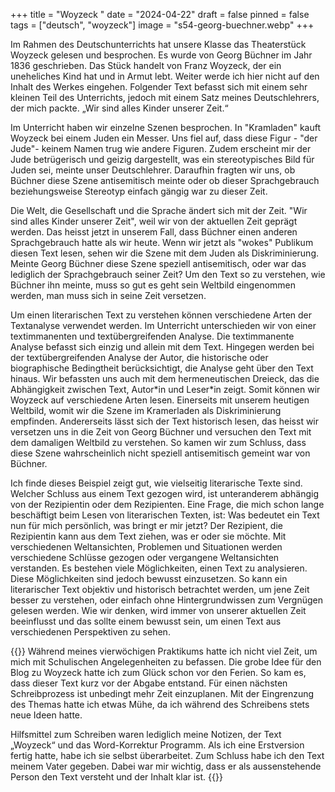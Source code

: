 +++
title = "Woyzeck "
date = "2024-04-22"
draft = false
pinned = false
tags = ["deutsch", "woyzeck"]
image = "s54-georg-buechner.webp"
+++
<!--StartFragment-->

Im Rahmen des Deutschunterrichts hat unsere Klasse das Theaterstück Woyzeck gelesen und besprochen. Es wurde von Georg Büchner im Jahr 1836 geschrieben. Das Stück handelt von Franz Woyzeck, der ein uneheliches Kind hat und in Armut lebt. Weiter werde ich hier nicht auf den Inhalt des Werkes eingehen. Folgender Text befasst sich mit einem sehr kleinen Teil des Unterrichts, jedoch mit einem Satz meines Deutschlehrers, der mich packte. „Wir sind alles Kinder unserer Zeit.“

Im Unterricht haben wir einzelne Szenen besprochen. In "Kramladen" kauft Woyzeck bei einem Juden ein Messer. Uns fiel auf, dass diese Figur - "der Jude"- keinem Namen trug wie andere Figuren. Zudem erscheint mir der Jude betrügerisch und geizig dargestellt, was ein stereotypisches Bild für Juden sei, meinte unser Deutschlehrer. Daraufhin fragten wir uns, ob Büchner diese Szene antisemitisch meinte oder ob dieser Sprachgebrauch beziehungsweise Stereotyp einfach gängig war zu dieser Zeit.

Die Welt, die Gesellschaft und die Sprache ändert sich mit der Zeit. "Wir sind alles Kinder unserer Zeit", weil wir von der aktuellen Zeit geprägt werden. Das heisst jetzt in unserem Fall, dass Büchner einen anderen Sprachgebrauch hatte als wir heute. Wenn wir jetzt als "wokes" Publikum diesen Text lesen, sehen wir die Szene mit dem Juden als Diskriminierung. Meinte Georg Büchner diese Szene speziell antisemitisch, oder war das lediglich der Sprachgebrauch seiner Zeit? Um den Text so zu verstehen, wie Büchner ihn meinte, muss so gut es geht sein Weltbild eingenommen werden, man muss sich in seine Zeit versetzen.

Um einen literarischen Text zu verstehen können verschiedene Arten der Textanalyse verwendet werden. Im Unterricht unterschieden wir von einer textimmanenten und textübergreifenden Analyse. Die textimmanente Analyse befasst sich einzig und allein mit dem Text. Hingegen werden bei der textübergreifenden Analyse der Autor, die historische oder biographische Bedingtheit berücksichtigt, die Analyse geht über den Text hinaus. Wir befassten uns auch mit dem hermeneutischen Dreieck, das die Abhängigkeit zwischen Text, Autor\*in und Leser\*in zeigt. Somit können wir Woyzeck auf verschiedene Arten lesen. Einerseits mit unserem heutigen Weltbild, womit wir die Szene im Kramerladen als Diskriminierung empfinden. Andererseits lässt sich der Text historisch lesen, das heisst wir versetzen uns in die Zeit von Georg Büchner und versuchen den Text mit dem damaligen Weltbild zu verstehen. So kamen wir zum Schluss, dass diese Szene wahrscheinlich nicht speziell antisemitisch gemeint war von Büchner.

Ich finde dieses Beispiel zeigt gut, wie vielseitig literarische Texte sind. Welcher Schluss aus einem Text gezogen wird, ist unteranderem abhängig von der Rezipientin oder dem Rezipienten. Eine Frage, die mich schon lange beschäftigt beim Lesen von literarischen Texten, ist: Was bedeutet ein Text nun für mich persönlich, was bringt er mir jetzt? Der Rezipient, die Rezipientin kann aus dem Text ziehen, was er oder sie möchte. Mit verschiedenen Weltansichten, Problemen und Situationen werden verschiedene Schlüsse gezogen oder vergangene Weltansichten verstanden. Es bestehen viele Möglichkeiten, einen Text zu analysieren. Diese Möglichkeiten sind jedoch bewusst einzusetzen. So kann ein literarischer Text objektiv und historisch betrachtet werden, um jene Zeit besser zu verstehen, oder einfach ohne Hintergrundwissen zum Vergnügen gelesen werden. Wie wir denken, wird immer von unserer aktuellen Zeit beeinflusst und das sollte einem bewusst sein, um einen Text aus verschiedenen Perspektiven zu sehen.

<!--EndFragment-->

{{<box title ="Metatext">}} Während meines vierwöchigen Praktikums hatte ich nicht viel Zeit, um mich mit Schulischen Angelegenheiten zu befassen. Die grobe Idee für den Blog zu Woyzeck hatte ich zum Glück schon vor den Ferien. So kam es, dass dieser Text kurz vor der Abgabe entstand. Für einen nächsten Schreibprozess ist unbedingt mehr Zeit einzuplanen. Mit der Eingrenzung des Themas hatte ich etwas Mühe, da ich während des Schreibens stets neue Ideen hatte.

Hilfsmittel zum Schreiben waren lediglich meine Notizen, der Text „Woyzeck“ und das Word-Korrektur Programm. Als ich eine Erstversion fertig hatte, habe ich sie selbst überarbeitet. Zum Schluss habe ich den Text meinem Vater gegeben. Dabei war mir wichtig, dass er als aussenstehende Person den Text versteht und der Inhalt klar ist. {{</box>}}